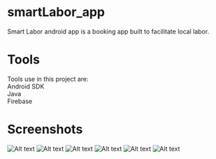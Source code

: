 # smartLabor_app
Smart Labor android app is a booking app built to facilitate local labor.
# Tools
Tools use in this project are:  
Android SDK  
Java  
Firebase
# Screenshots
![Alt text](/Screenshots/1.png?raw=true)
![Alt text](/Screenshots/2.png?raw=true)
![Alt text](/Screenshots/3.png?raw=true)
![Alt text](/Screenshots/4.png?raw=true)
![Alt text](/Screenshots/5.png?raw=true)
![Alt text](/Screenshots/6.png?raw=true)
